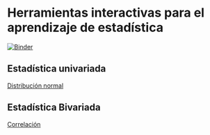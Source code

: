 # Herramientas interactivas para el aprendizaje de estadística

[![Binder](https://mybinder.org/badge_logo.svg)](https://mybinder.org/v2/gh/Yagwar/stats_interact/"master")

## Estadística univariada
[Distribución normal]([https://mybinder.org/v2/gh/Yagwar/stats_interact/"master"?filepath=https%3A%2F%2Fgithub.com%2FYagwar%2Fstats_interact%2Fblob%2Fmaster%2Fdist_normal.ipynb])

## Estadística Bivariada
[Correlación](https://mybinder.org/v2/gh/Yagwar/stats_interact/"master"?filepath=https%3A%2F%2Fgithub.com%2FYagwar%2Fstats_interact%2Fblob%2Fmaster%2Fcorrelaciones.ipynb)
